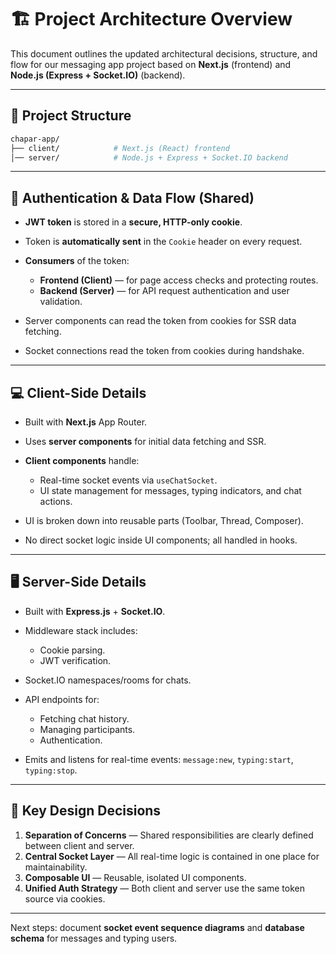 # 🏗️ Project Architecture Overview

This document outlines the updated architectural decisions, structure, and flow for our messaging app project based on **Next.js** (frontend) and **Node.js (Express + Socket.IO)** (backend).

---

## 🧩 Project Structure

```bash
chapar-app/
├── client/            # Next.js (React) frontend
│── server/            # Node.js + Express + Socket.IO backend
```

---

## 🔐 Authentication & Data Flow (Shared)

* **JWT token** is stored in a **secure, HTTP-only cookie**.
* Token is **automatically sent** in the `Cookie` header on every request.
* **Consumers** of the token:

  * **Frontend (Client)** — for page access checks and protecting routes.
  * **Backend (Server)** — for API request authentication and user validation.
* Server components can read the token from cookies for SSR data fetching.
* Socket connections read the token from cookies during handshake.

---

## 💻 Client-Side Details

* Built with **Next.js** App Router.
* Uses **server components** for initial data fetching and SSR.
* **Client components** handle:

  * Real-time socket events via `useChatSocket`.
  * UI state management for messages, typing indicators, and chat actions.
* UI is broken down into reusable parts (Toolbar, Thread, Composer).
* No direct socket logic inside UI components; all handled in hooks.

---

## 🖥️ Server-Side Details

* Built with **Express.js** + **Socket.IO**.
* Middleware stack includes:

  * Cookie parsing.
  * JWT verification.
* Socket.IO namespaces/rooms for chats.
* API endpoints for:

  * Fetching chat history.
  * Managing participants.
  * Authentication.
* Emits and listens for real-time events: `message:new`, `typing:start`, `typing:stop`.

---

## 🧠 Key Design Decisions

1. **Separation of Concerns** — Shared responsibilities are clearly defined between client and server.
2. **Central Socket Layer** — All real-time logic is contained in one place for maintainability.
3. **Composable UI** — Reusable, isolated UI components.
4. **Unified Auth Strategy** — Both client and server use the same token source via cookies.

---

Next steps: document **socket event sequence diagrams** and **database schema** for messages and typing users.
